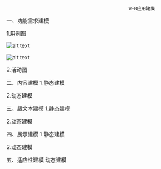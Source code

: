                                                  WEB应用建模

一、功能需求建模


1.用例图

![alt text](http://t1.qpic.cn/mblogpic/fafef418cc89ae6a2a64/2000 "用例图1")

![alt text](http://t2.qpic.cn/mblogpic/43285413a78fa317f902/2000 "用例图2")



2.活动图



二、内容建模
1.静态建模



2.动态建模



三、超文本建模
1.静态建模



2.动态建模




四、展示建模
1.静态建模



2.动态建模


五、适应性建模
动态建模
